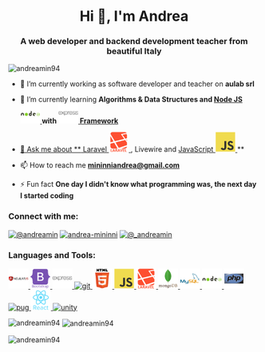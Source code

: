 <h1 align="center">Hi 👋, I'm Andrea</h1>
<h3 align="center">A web developer and backend development teacher from beautiful Italy</h3>

<p align="left"> <img src="https://komarev.com/ghpvc/?username=andreamin94&label=Profile%20views&color=0e75b6&style=flat" alt="andreamin94" /> </p>

- 🔭 I’m currently working as software developer and teacher on **aulab srl**

- 🌱 I’m currently learning **Algorithms & Data Structures and <a href="https://nodejs.org" target="_blank" rel="noreferrer"> Node JS <img src="https://raw.githubusercontent.com/devicons/devicon/master/icons/nodejs/nodejs-original-wordmark.svg" alt="nodejs" width="40" height="40"/> </a> with <a href="https://expressjs.com" target="_blank" rel="noreferrer"> <img src="https://raw.githubusercontent.com/devicons/devicon/master/icons/express/express-original-wordmark.svg" alt="express" width="40" height="40"/> Framework**

- 💬 Ask me about **<a href="https://laravel.com/" target="_blank" rel="noreferrer"> Laravel <img src="https://raw.githubusercontent.com/devicons/devicon/master/icons/laravel/laravel-plain-wordmark.svg" alt="laravel" width="40" height="40"/> </a>,  Livewire and <a href="https://developer.mozilla.org/en-US/docs/Web/JavaScript" target="_blank" rel="noreferrer"> JavaScript <img src="https://raw.githubusercontent.com/devicons/devicon/master/icons/javascript/javascript-original.svg" alt="javascript" width="40" height="40"/> </a> **

- 📫 How to reach me **mininniandrea@gmail.com**

- ⚡ Fun fact **One day I didn't know what programming was, the next day I started coding**

<h3 align="left">Connect with me:</h3>
<p align="left">
<a href="https://dev.to/@andreamin" target="blank"><img align="center" src="https://raw.githubusercontent.com/rahuldkjain/github-profile-readme-generator/master/src/images/icons/Social/devto.svg" alt="@andreamin" height="30" width="40" /></a>
<a href="https://linkedin.com/in/andrea-mininni" target="blank"><img align="center" src="https://raw.githubusercontent.com/rahuldkjain/github-profile-readme-generator/master/src/images/icons/Social/linked-in-alt.svg" alt="andrea-mininni" height="30" width="40" /></a>
<a href="https://instagram.com/@_andreamin" target="blank"><img align="center" src="https://raw.githubusercontent.com/rahuldkjain/github-profile-readme-generator/master/src/images/icons/Social/instagram.svg" alt="@_andreamin" height="30" width="40" /></a>
</p>

<h3 align="left">Languages and Tools:</h3>
<p align="left"> <a href="https://angular.io" target="_blank" rel="noreferrer"> <img src="https://raw.githubusercontent.com/devicons/devicon/master/icons/angularjs/angularjs-original-wordmark.svg" alt="angularjs" width="40" height="40"/> </a> <a href="https://getbootstrap.com" target="_blank" rel="noreferrer"> <img src="https://raw.githubusercontent.com/devicons/devicon/master/icons/bootstrap/bootstrap-plain-wordmark.svg" alt="bootstrap" width="40" height="40"/> </a> <a href="https://expressjs.com" target="_blank" rel="noreferrer"> <img src="https://raw.githubusercontent.com/devicons/devicon/master/icons/express/express-original-wordmark.svg" alt="express" width="40" height="40"/> </a> <a href="https://git-scm.com/" target="_blank" rel="noreferrer"> <img src="https://www.vectorlogo.zone/logos/git-scm/git-scm-icon.svg" alt="git" width="40" height="40"/> </a> <a href="https://www.w3.org/html/" target="_blank" rel="noreferrer"> <img src="https://raw.githubusercontent.com/devicons/devicon/master/icons/html5/html5-original-wordmark.svg" alt="html5" width="40" height="40"/> </a> <a href="https://developer.mozilla.org/en-US/docs/Web/JavaScript" target="_blank" rel="noreferrer"> <img src="https://raw.githubusercontent.com/devicons/devicon/master/icons/javascript/javascript-original.svg" alt="javascript" width="40" height="40"/> </a> <a href="https://laravel.com/" target="_blank" rel="noreferrer"> <img src="https://raw.githubusercontent.com/devicons/devicon/master/icons/laravel/laravel-plain-wordmark.svg" alt="laravel" width="40" height="40"/> </a> <a href="https://www.mongodb.com/" target="_blank" rel="noreferrer"> <img src="https://raw.githubusercontent.com/devicons/devicon/master/icons/mongodb/mongodb-original-wordmark.svg" alt="mongodb" width="40" height="40"/> </a> <a href="https://www.mysql.com/" target="_blank" rel="noreferrer"> <img src="https://raw.githubusercontent.com/devicons/devicon/master/icons/mysql/mysql-original-wordmark.svg" alt="mysql" width="40" height="40"/> </a> <a href="https://nodejs.org" target="_blank" rel="noreferrer"> <img src="https://raw.githubusercontent.com/devicons/devicon/master/icons/nodejs/nodejs-original-wordmark.svg" alt="nodejs" width="40" height="40"/> </a> <a href="https://www.php.net" target="_blank" rel="noreferrer"> <img src="https://raw.githubusercontent.com/devicons/devicon/master/icons/php/php-original.svg" alt="php" width="40" height="40"/> </a> <a href="https://pugjs.org" target="_blank" rel="noreferrer"> <img src="https://cdn.worldvectorlogo.com/logos/pug.svg" alt="pug" width="40" height="40"/> </a> <a href="https://reactjs.org/" target="_blank" rel="noreferrer"> <img src="https://raw.githubusercontent.com/devicons/devicon/master/icons/react/react-original-wordmark.svg" alt="react" width="40" height="40"/> </a> <a href="https://unity.com/" target="_blank" rel="noreferrer"> <img src="https://www.vectorlogo.zone/logos/unity3d/unity3d-icon.svg" alt="unity" width="40" height="40"/> </a> </p>

<p><img align="left" src="https://github-readme-stats.vercel.app/api/top-langs?username=andreamin94&show_icons=true&locale=en&layout=compact" alt="andreamin94" /></p>

<p>&nbsp;<img align="center" src="https://github-readme-stats.vercel.app/api?username=andreamin94&show_icons=true&locale=en" alt="andreamin94" /></p>

<p><img align="center" src="https://github-readme-streak-stats.herokuapp.com/?user=andreamin94&" alt="andreamin94" /></p>
